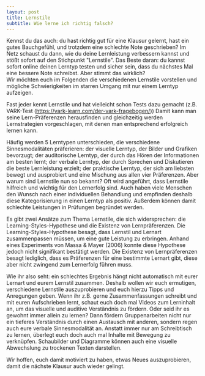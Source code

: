 ```yaml
---
layout: post
title: Lernstile
subtitle: Wie lerne ich richtig falsch?
---
```



Kennst du das auch: du hast richtig gut für eine Klausur gelernt, hast ein gutes Bauchgefühl, und trotzdem eine schlechte Note geschrieben?
Im Netz schaust du dann, wie du deine Lernleistung verbessern kannst und stößt sofort auf den Stichpunkt "Lernstile". Das Beste daran: du kannst sofort online deinen Lerntyp testen und sicher sein, dass du nächstes Mal eine bessere Note schreibst.
Aber stimmt das wirklich?	
Wir möchten euch im Folgenden die verschiedenen Lernstile vorstellen und mögliche Schwierigkeiten im starren Umgang mit nur einem Lerntyp aufzeigen.

Fast jeder kennt Lernstile und hat vielleicht schon Tests dazu gemacht (z.B. VARK-Test (https://vark-learn.com/der-vark-fragebogen/))
Damit kann man seine Lern-Präferenzen herausfinden und gleichzeitig werden Lernstrategien vorgeschlagen, mit denen man entsprechend erfolgreich lernen kann.

Häufig werden 5 Lerntypen unterschieden, die verschiedene Sinnesmodalitäten präferieren: der visuelle Lerntyp, der Bilder und Grafiken bevorzugt; der auditorische Lerntyp, der durch das Hören der Informationen am besten lernt; der verbale Lerntyp, der durch Sprechen und Diskutieren die beste Lernleistung erzielt; der praktische Lerntyp, der sich am liebsten bewegt und ausprobiert und eine Mischung aus allen vier Präferenzen.
Aber warum sind Lernstile nun so bekannt? Oft wird angeführt, dass Lernstile hilfreich und wichtig für den Lernerfolg sind. Auch haben viele Menschen den Wunsch nach einer individuellen Behandlung und empfinden deshalb diese Kategorisierung in einen Lerntyp als positiv. Außerdem können damit schlechte Leistungen in Prüfungen begründet werden.

Es gibt zwei Ansätze zum Thema Lernstile, die sich widersprechen: die Learning-Styles-Hypothese und die Existenz von Lernpräferenzen.
Die Learning-Styles-Hypothese besagt, dass Lernstil und Lernart zusammenpassen müssen, um eine gute Leistung zu erbringen.
Anhand eines Experiments von Massa & Mayer (2006) konnte diese Hypothese jedoch nicht signifikant bestätigt werden.
Die Existenz von Lernpräferenzen besagt lediglich, dass es Präferenzen für eine bestimmte Lernart gibt, diese aber nicht zwingend zum Lernerfolg führen muss.

Wie ihr also seht: ein schlechtes Ergebnis hängt nicht automatisch mit eurer Lernart und eurem Lernstil zusammen. Deshalb wollen wir euch ermutigen, verschiedene Lernstile auszuprobieren und euch hierzu Tipps und Anregungen geben.
Wenn ihr z.B. gerne Zusammenfassungen schreibt und mit euren Aufschrieben lernt, schaut euch doch mal Videos zum Lerninhalt an, um das visuelle und auditive Verständnis zu fördern. Oder seid ihr es gewohnt immer allein zu lernen? Dann fördern Gruppenarbeiten nicht nur ein tieferes Verständnis durch einen Austausch mit anderen, sondern regen auch eure verbale Sinnesmodalität an. Anstatt immer nur am Schreibtisch zu lernen, überlegt euch doch auch mal Inhalte mit Bewegung zu verknüpfen.
Schaubilder und Diagramme können auch eine visuelle Abwechslung zu trockenen Texten darstellen.

Wir hoffen, euch damit motiviert zu haben, etwas Neues auszuprobieren, damit die nächste Klausur auch wieder gelingt.

